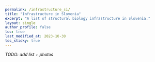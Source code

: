 ```yaml
---
permalink: /infrastructure_si/
title: "Infrastructure in Slovenia"
excerpt: "A list of structural biology infrastructure in Slovenia."
layout: single
author_profile: false
toc: true
last_modified_at: 2023-10-30
toc_sticky: true
---
```


*TODO: add list + photos*